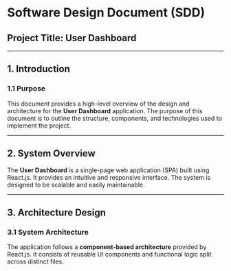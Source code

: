 # **Software Design Document (SDD)**  
## **Project Title: User Dashboard**  

---

## **1. Introduction**  

### **1.1 Purpose**  
This document provides a high-level overview of the design and architecture for the **User Dashboard** application. The purpose of this document is to outline the structure, components, and technologies used to implement the project.  

---

## **2. System Overview**  

The **User Dashboard** is a single-page web application (SPA) built using React.js. It provides an intuitive and responsive interface. The system is designed to be scalable and easily maintainable.  

---

## **3. Architecture Design**  

### **3.1 System Architecture**  

The application follows a **component-based architecture** provided by React.js. It consists of reusable UI components and functional logic split across distinct files.  

